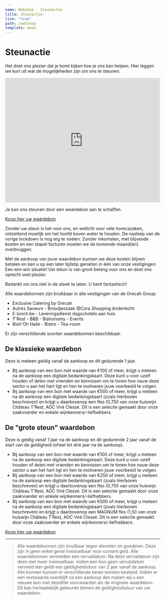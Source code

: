 ```yaml
---
name: Webshop - Steunactie
title: Steunactie
live: "true"
path: /webshop
template: menu
---
```

# Steunactie

Het doet ons plezier dat je komt kijken hoe je ons kan helpen. 
Hier leggen we kort uit wat de mogelijkheden zijn om ons te steunen.

<iframe width="100%" height="405" src="https://www.youtube.com/embed/uF6UyJi1tZk" frameborder="0"allow="encrypted-media; gyroscope; picture-in-picture" allowfullscreen></iframe>

Je kan ons steunen door een waardebon aan te schaffen. 

<div class="center"><a href="https://webshop.admisol.be/shop2/company/123476737/shop/5/search?articleGroupId=webshop&page.itemsPerPage=50&xlId=NL">Koop hier uw waardebon</a></div>

Zonder uw steun is het voor ons, en wellicht voor vele horecazaken, ontzettend moeilijk om het hoofd boven water te houden. De nasleep van de vorige lockdown is nog erg te voelen. Zonder inkomsten, met blijvende kosten en een stapel facturen moeten we de komende maand(en) overbruggen. 

Met de aankoop van jouw waardebon kunnen we deze kosten blijven betalen en kan u op een later tijdstip genieten in één van onze vestigingen. Een win-win situatie! Uw steun is van groot belang voor ons en doet ons oprecht veel plezier.

Bedankt om ons niet in de steek te laten. U bent fantastisch! 

Alle waardebonnen zijn bruikbaar in alle vestigingen van de Orecah Group: 

* Exclusive Catering by Orecah
* Autres Saveurs - Broodjeszaak @Cora Shopping Anderlecht
* E-lunch.be - Leveringsdienst dagschotels aan huis
* T'Rest - B&B - Bistronomy - Events
* Bistr'Oh Halle - Bistro - Tea-room

Er zijn verschillende soorten waardebonnen beschikbaar. 

## De klassieke waardebon
Deze is meteen geldig vanaf de aankoop en dit gedurende 1 jaar. 
* Bij aankoop van een bon met waarde van €100 of meer, krijgt u meteen na de aankoop een digitale bedankingskaart. Deze kunt u voor uzelf houden of delen met vrienden en kennissen om te tonen hoe nauw deze sector u aan het hart ligt en hen te motiveren jouw voorbeeld te volgen.
* Bij aankoop van een bon met waarde van €500 of meer, krijgt u meteen na de aankoop een digitale bedankingskaart (zoals hierboven beschreven) en krijgt u daarbovenop een fles (0,75l) van onze huiswijn Château T’Rest, AOC Viré Clessé. Dit is een selectie gemaakt door onze zaakvoerder en enkele wijnkenners/-liefhebbers. 

## De "grote steun" waardebon
Deze is geldig vanaf 1 jaar na de aankoop en dit gedurende 2 jaar vanaf de start van de geldigheid (ofwel tot drie jaar na de aankoop). 
* Bij aankoop van een bon met waarde van €100 of meer, krijgt u meteen na de aankoop een digitale bedankingskaart. Deze kunt u voor uzelf houden of delen met vrienden en kennissen om te tonen hoe nauw deze sector u aan het hart ligt en hen te motiveren jouw voorbeeld te volgen.
* Bij aankoop van een bon met waarde van €250 of meer, krijgt u meteen na de aankoop een digitale bedankingskaart (zoals hierboven beschreven) en krijgt u daarbovenop een fles (0,75l) van onze huiswijn Château T’Rest, AOC Viré Clessé. Dit is een selectie gemaakt door onze zaakvoerder en enkele wijnkenners/-liefhebbers. 
* Bij aankoop van een bon met waarde van €500 of meer, krijgt u meteen na de aankoop een digitale bedankingskaart (zoals hierboven beschreven) en krijgt u daarbovenop een MAGNUM fles (1,5l) van onze huiswijn Château T’Rest, AOC Viré Clessé. Dit is een selectie gemaakt door onze zaakvoerder en enkele wijnkenners/-liefhebbers. 

<div class="center"><a href="https://webshop.admisol.be/shop2/company/123476737/shop/5/search?articleGroupId=webshop&page.itemsPerPage=50&xlId=NL">Koop hier uw waardebon</a></div>

---
> Alle waardebonnen zijn inruilbaar tegen diensten en goederen. Deze zijn in geen enkel geval inwisselbaar voor contant geld. Alle waardebonnen vermelden een vervaldatum. Na deze vervaldatum zijn deze niet meer inwisselbaar. Indien een bon geen vervaldatum vermeld dan geldt een geldigheidsduur van 2 jaar vanaf de aankoop.  
Alle bonnen kunnen in verschillende keren worden besteed. Indien er een restwaarde overblijft na een aankoop dan maken wij u een nieuwe bon met dezelfde voorwaarden als de originele waardebon. Dit kan herhaaldelijk gebeuren binnen de geldigheidsduur van uw waardebon. 
